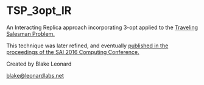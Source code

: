 # TSP_3opt_IR

An Interacting Replica approach incorporating 3-opt applied to the [Traveling Salesman Problem.](https://en.wikipedia.org/wiki/Travelling_salesman_problem)  

This technique was later refined, and eventually [published in the proceedings of the SAI 2016 Computing Conference.](https://arxiv.org/abs/1406.7282)

Created by Blake Leonard

blake@leonardlabs.net





























